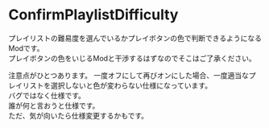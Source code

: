 # ConfirmPlaylistDifficulty

プレイリストの難易度を選んでいるかプレイボタンの色で判断できるようになるModです。<br>
プレイボタンの色をいじるModと干渉するはずなのでそこはご了承ください。

注意点がひとつあります。
一度オフにして再びオンにした場合、一度適当なプレイリストを選択しないと色が変わらない仕様になっています。<br>
バグではなく仕様です。<br>
誰が何と言おうと仕様です。<br>
ただ、気が向いたら仕様変更するかもです。
